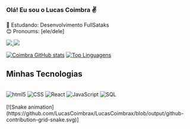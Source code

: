 ### Olá! Eu sou o Lucas Coimbra ✌️

📜 Estudando: Desenvolvimento FullSataks <br/>
😊 Pronoums: [ele/dele] <br/>

<div>
    <a href = "mailto:Lucascoimbralago@gmail.com"><img src="https://img.shields.io/badge/Gmail-D14836?style=for-the-badge&logo=gmail&logoColor=white" target="_blank">
    <a href = "https://www.linkedin.com/in/lucascoimbrarochalago/"><img src="https://img.shields.io/badge/LinkedIn-0077B5?style=for-the-badge&logo=linkedin&logoColor=white" target="_blank">
</div>

[![Coimbra GitHub stats](https://github-readme-stats.vercel.app/api?username=LucasCoimbrax&show_icons=true&theme=radical)](https://github.com/LucasCoimbrax)
[![Top Linguagens](https://github-readme-stats.vercel.app/api/top-langs/?username=LucasCoimbrax&layout=compact)](https://github.com/LucasCoimbrax)

## Minhas Tecnologias

<div style="display: inline_block"><br/>
<img aling="center" alt="html5" src="https://img.shields.io/badge/HTML5-E34F26?style=for-the-badge&logo=html5&logoColor=white"/>
<img aling="center" alt="CSS" src="https://img.shields.io/badge/CSS3-1572B6?style=for-the-badge&logo=css3&logoColor=white"/>
<img aling="center" alt="React" src="https://img.shields.io/badge/React-20232A?style=for-the-badge&logo=react&logoColor=61DAFB"/>
<img aling="center" alt="JavaScript" src="https://img.shields.io/badge/JavaScript-F7DF1E?style=for-the-badge&logo=javascript&logoColor=black"/>
<img aling="center" alt="SQL" src="https://img.shields.io/badge/MySQL-00000F?style=for-the-badge&logo=mysql&logoColor=white"/>
</div>
<br/>
[![Snake animation](https://github.com/LucasCoimbrax/LucasCoimbrax/blob/output/github-contribution-grid-snake.svg)]
        
        
